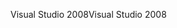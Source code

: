 <span data-ttu-id="22bfb-101">Visual Studio 2008</span><span class="sxs-lookup"><span data-stu-id="22bfb-101">Visual Studio 2008</span></span>
